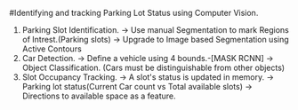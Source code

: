 #Identifying and tracking Parking Lot Status using Computer Vision.

1. Parking Slot Identification.
   -> Use manual Segmentation to mark Regions of Intrest.(Parking slots)
   -> Upgrade to Image based Segmentation using Active Contours
2. Car Detection.
   -> Define a vehicle using 4 bounds.-[MASK RCNN]
   -> Object Classification. (Cars must be distinguishable from other objects)
3. Slot Occupancy Tracking.
   -> A slot's status is updated in memory.
   -> Parking lot status(Current Car count vs Total available slots)
   -> Directions to available space as a feature.
